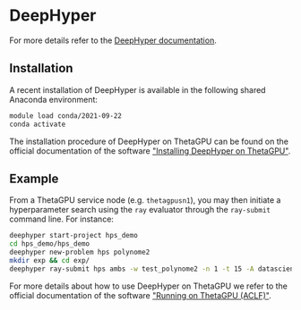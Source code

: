 # DeepHyper

For more details refer to the [DeepHyper documentation](https://deephyper.readthedocs.io/en/latest/index.html).

## Installation

A recent installation of DeepHyper is available in the following shared Anaconda environment:
```bash
module load conda/2021-09-22
conda activate
```

The installation procedure of DeepHyper on ThetaGPU can be found on the official documentation of the software ["Installing DeepHyper on ThetaGPU"](https://deephyper.readthedocs.io/en/latest/install/thetagpu.html).

## Example

From a ThetaGPU service node (e.g. `thetagpusn1`), you may then initiate a hyperparameter search using the `ray` evaluator through the `ray-submit` command line.  For instance:

```bash
deephyper start-project hps_demo
cd hps_demo/hps_demo
deephyper new-problem hps polynome2
mkdir exp && cd exp/
deephyper ray-submit hps ambs -w test_polynome2 -n 1 -t 15 -A datascience -q full-node -as ../SetUpEnv.sh -p hps_demo.polynome2.problem.Problem -r hps_demo.polynome2.model_run.run --max-evals 10 --num-cpus-per-task 1 --num-gpus-per-task 1 --n-jobs 16
```

For more details about how to use DeepHyper on ThetaGPU we refer to the official documentation of the software ["Running on ThetaGPU (ACLF)"](https://deephyper.readthedocs.io/en/latest/index.html).
